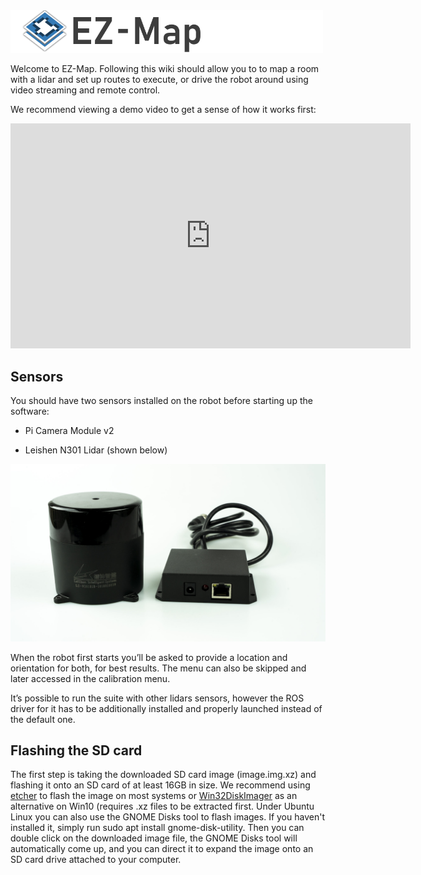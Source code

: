 <img src="/assets/ezmap/ezmap_logo.png" alt="" width="500">

<p>Welcome to EZ-Map. Following this wiki should allow you to to map a room with a lidar and set up routes to execute, or drive the robot around using video streaming and remote control.<p>

<p>We recommend viewing a demo video to get a sense of how it works first:<p>

<iframe width="640" height="360" src="https://www.youtube-nocookie.com/embed/3eAT3yVr2AM" title="YouTube video player" frameborder="0" allow="accelerometer; autoplay; clipboard-write; encrypted-media; gyroscope; picture-in-picture" allowfullscreen></iframe>


## Sensors

You should have two sensors installed on the robot before starting up the software:

- Pi Camera Module v2

- Leishen N301 Lidar (shown below)

<img src="/assets/ezmap/lidar.png" alt="" width="640">

When the robot first starts you’ll be asked to provide a location and orientation for both, for best results. The menu can also be skipped and later accessed in the calibration menu.

It’s possible to run the suite with other lidars sensors, however the ROS driver for it has to be additionally installed and properly launched instead of the default one.


## Flashing the SD card

The first step is taking the downloaded SD card image (image.img.xz) and flashing it onto an SD card of at least 16GB in size. We recommend using [etcher](https://www.balena.io/etcher/) to flash the image on most systems or [Win32DiskImager](https://win32diskimager.download/) as an alternative on Win10 (requires .xz files to be extracted first. Under Ubuntu Linux you can also use the GNOME Disks tool to flash images. If you haven't installed it, simply run sudo apt install gnome-disk-utility. Then you can double click on the downloaded image file, the GNOME Disks tool will automatically come up, and you can direct it to expand the image onto an SD card drive attached to your computer.



